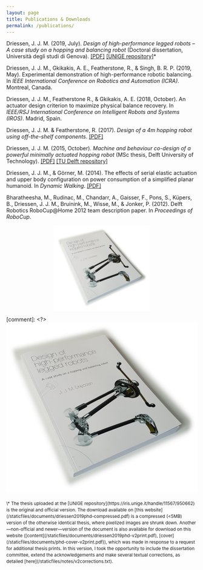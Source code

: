 ```yaml
---
layout: page
title: Publications & Downloads
permalink: /publications/
---
```


Driessen, J. J. M. (2019, July). _Design of high-performance legged robots &ndash; A case study on a hopping and balancing robot_ (Doctoral dissertation, Universit&agrave; degli studi di Genova). [[PDF]](/staticfiles/documents/driessen2019phd-compressed.pdf) [[UNIGE repository]](https://iris.unige.it/handle/11567/950662)*

Driessen, J. J. M., Gkikakis, A. E., Featherstone, R., & Singh, B. R. P. (2019, May). Experimental demonstration of high-performance robotic balancing. In _IEEE International Conference on Robotics and Automation (ICRA)_. Montreal, Canada.

Driessen, J. J. M., Featherstone R., & Gkikakis, A. E. (2018, October). An actuator design criterion to maximize physical balance recovery. In _IEEE/RSJ International Conference on Intelligent Robots and Systems (IROS)_. Madrid, Spain.

Driessen, J. J. M. & Featherstone, R. (2017). _Design of a 4m hopping robot using off-the-shelf components_. [[PDF]](/staticfiles/documents/driessen2017.pdf)

Driessen, J. J. M. (2015, October). _Machine and behaviour co-design of a powerful minimally actuated hopping robot_ (MSc thesis, Delft University of Technology). [[PDF]](/staticfiles/documents/driessen2015msc.pdf) [[TU Delft repository]](https://repository.tudelft.nl/islandora/object/uuid%3Af4140401-707f-4d73-acc3-1f6c281a0d91)

Driessen, J. J. M., & G&ouml;rner, M. (2014). The effects of serial elastic actuation and upper body configuration on power consumption of a simplified planar humanoid. In _Dynamic Walking_. [[PDF]](/staticfiles/documents/driessen2014.pdf)

Bharatheesha, M., Rudinac, M., Chandarr, A., Gaisser, F., Pons, S., Küpers, B., Driessen, J. J. M., Bruinink, M., Wisse, M., & Jonker, P. (2012). Delft Robotics RoboCup@Home 2012 team description paper. In _Proceedings of RoboCup_.

<style>
	.center {
  display: block;
  margin-left: auto;
  margin-right: auto;
  width: 50%;
}
</style>

<img src="/staticfiles/figures/printed-thesis.png" alt="sep2019" width="400" class="center"/>

[comment]: <?> ![printed-thesis](/staticfiles/figures/printed-thesis.jpg)

<small>
	\* The thesis uploaded at the [UNIGE repository](https://iris.unige.it/handle/11567/950662) is the original and official version. The download available on [this website](/staticfiles/documents/driessen2019phd-compressed.pdf) is a compressed (<5MB) version of the otherwise identical thesis, where pixelized images are shrunk down. Another&mdash;non-official and newer&mdash;version of the document is also available for download on this website ([content](/staticfiles/documents/driessen2019phd-v2print.pdf), [cover](/staticfiles/documents/phd-cover-v2print.pdf)), which was made in response to a request for additional thesis prints. In this version, I took the opportunity to include the dissertation committee, extend the acknowledgements and make several textual corrections, as detailed [here](/staticfiles/notes/v2corrections.txt).
</small>
